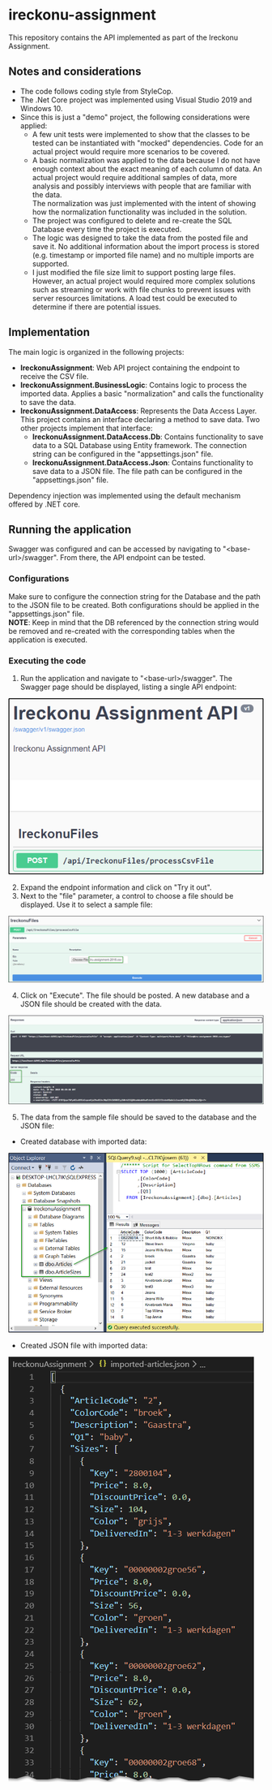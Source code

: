# ireckonu-assignment
This repository contains the API implemented as part of the Ireckonu Assignment.

## Notes and considerations
* The code follows coding style from StyleCop.
* The .Net Core project was implemented using Visual Studio 2019 and Windows 10.
* Since this is just a "demo" project, the following considerations were applied:
  * A few unit tests were implemented to show that the classes to be tested can be instantiated with "mocked" dependencies. Code for an actual project would require more scenarios to be covered.
  * A basic normalization was applied to the data because I do not have enough context about the exact meaning of each column of data. An actual project would require additional samples of data, more analysis and possibly interviews with people that are familiar with the data.<br />
  The normalization was just implemented with the intent of showing how the normalization functionality was included in the solution.
  * The project was configured to delete and re-create the SQL Database every time the project is executed.
  * The logic was designed to take the data from the posted file and save it. No additional information about the import process is stored (e.g. timestamp or imported file name) and no multiple imports are supported.
  * I just modified the file size limit to support posting large files. However, an actual project would required more complex solutions such as streaming or work with file chunks to prevent issues with server resources limitations. A load test could be executed to determine if there are potential issues.

## Implementation
The main logic is organized in the following projects:
* <b>IreckonuAssignment</b>: Web API project containing the endpoint to receive the CSV file.
* <b>IreckonuAssignment.BusinessLogic</b>: Contains logic to process the imported data. Applies a basic "normalization" and calls the functionality to save the data.
* <b>IreckonuAssignment.DataAccess</b>: Represents the Data Access Layer. This project contains an interface declaring a method to save data. Two other projects implement that interface:
  * <b>IreckonuAssignment.DataAccess.Db</b>: Contains functionality to save data to a SQL Database using Entity framework. The connection string can be configured in the "appsettings.json" file.
  * <b>IreckonuAssignment.DataAccess.Json</b>: Contains functionality to save data to a JSON file. The file path can be configured in the "appsettings.json" file.

Dependency injection was implemented using the default mechanism offered by .NET core.

## Running the application
Swagger was configured and can be accessed by navigating to "&lt;base-url&gt;/swagger". From there, the API endpoint can be tested.

### Configurations
Make sure to configure the connection string for the Database and the path to the JSON file to be created.
Both configurations should be applied in the "appsettings.json" file.<br/>
<b>NOTE</b>: Keep in mind that the DB referenced by the connection string would be removed and re-created with the corresponding tables when the application is executed.

### Executing the code
1. Run the application and navigate to "&lt;base-url&gt;/swagger". The Swagger page should be displayed, listing a single API endpoint:

![Swagger API endpoint](img/1-swagger_endpoint.png)

2. Expand the endpoint information and click on "Try it out".
3. Next to the "file" parameter, a control to choose a file should be displayed. Use it to select a sample file:

![Swagger Try](img/2-swagger_try_it_out.png)

4. Click on "Execute". The file should be posted. A new database and a JSON file should be created with the data.

![Swagger Execute Response](img/3-swagger_response.png)

5. The data from the sample file should be saved to the database and the JSON file:
  * Created database with imported data:

  ![SQL DB](img/4-sql_database.png)

  * Created JSON file with imported data:

  ![JSON File](img/4-generated_json_file.png)